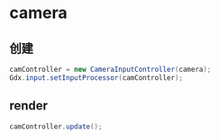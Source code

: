 # camera

## 创建

```java
camController = new CameraInputController(camera);
Gdx.input.setInputProcessor(camController);
```

## render

```java
camController.update();
```